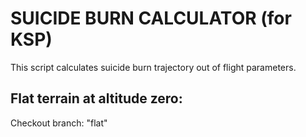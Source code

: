 # SUICIDE BURN CALCULATOR (for KSP)

This script calculates suicide burn trajectory out of flight parameters.

## Flat terrain at altitude zero:
Checkout branch: "flat"